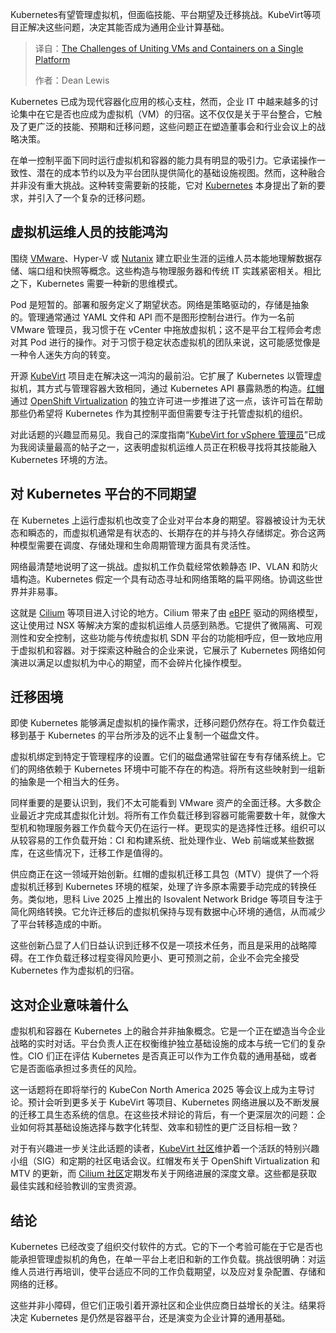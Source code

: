 <!--
title: 虚机容器大融合：单一平台挑战何解？
cover: https://cdn.thenewstack.io/media/2025/10/54707da5-merge.jpg
summary: Kubernetes有望管理虚拟机，但面临技能、平台期望及迁移挑战。KubeVirt等项目正解决这些问题，决定其能否成为通用企业计算基础。
-->

Kubernetes有望管理虚拟机，但面临技能、平台期望及迁移挑战。KubeVirt等项目正解决这些问题，决定其能否成为通用企业计算基础。

> 译自：[The Challenges of Uniting VMs and Containers on a Single Platform](https://thenewstack.io/the-challenges-of-uniting-vms-and-containers-on-a-single-platform/)
> 
> 作者：Dean Lewis

Kubernetes 已成为现代容器化应用的核心支柱，然而，企业 IT 中越来越多的讨论集中在它是否也应成为虚拟机（VM）的归宿。这不仅仅是关于平台整合，它触及了更广泛的技能、预期和迁移问题，这些问题正在塑造董事会和行业会议上的战略决策。

在单一控制平面下同时运行虚拟机和容器的能力具有明显的吸引力。它承诺操作一致性、潜在的成本节约以及为平台团队提供简化的基础设施视图。然而，这种融合并非没有重大挑战。这种转变需要新的技能，它对 [Kubernetes](https://thenewstack.io/kubernetes/) 本身提出了新的要求，并引入了一个复杂的迁移问题。

## 虚拟机运维人员的技能鸿沟

围绕 [VMware](https://tanzu.vmware.com?utm_content=inline+mention)、Hyper-V 或 [Nutanix](https://www.nutanix.com/solutions/cloud-native?utm_medium=redirect&utm_content=inline-mention) 建立职业生涯的运维人员本能地理解数据存储、端口组和快照等概念。这些构造与物理服务器和传统 IT 实践紧密相关。相比之下，Kubernetes 需要一种新的思维模式。

Pod 是短暂的。部署和服务定义了期望状态。网络是策略驱动的，存储是抽象的。管理通常通过 YAML 文件和 API 而不是图形控制台进行。作为一名前 VMware 管理员，我习惯于在 vCenter 中拖放虚拟机；这不是平台工程师会考虑对其 Pod 进行的操作。对于习惯于稳定状态虚拟机的团队来说，这可能感觉像是一种令人迷失方向的转变。

开源 [KubeVirt](https://thenewstack.io/open-source-kubevirt-vm-management-with-kubernetes-is-a-work-in-progress/) 项目走在解决这一鸿沟的最前沿。它扩展了 Kubernetes 以管理虚拟机，其方式与管理容器大致相同，通过 Kubernetes API 暴露熟悉的构造。[红帽](https://www.openshift.com/try?utm_content=inline+mention)通过 [OpenShift Virtualization](https://thenewstack.io/virtualization-and-containers-better-together/) 的独立许可进一步推进了这一点，该许可旨在帮助那些仍希望将 Kubernetes 作为其控制平面但需要专注于托管虚拟机的组织。

对此话题的兴趣显而易见。我自己的深度指南“[KubeVirt for vSphere 管理员](https://veducate.co.uk/kubevirt-for-vsphere-admins-deep-dive-guide/)”已成为我阅读量最高的帖子之一，这表明虚拟机运维人员正在积极寻找将其技能融入 Kubernetes 环境的方法。

## 对 Kubernetes 平台的不同期望

在 Kubernetes 上运行虚拟机也改变了企业对平台本身的期望。容器被设计为无状态和瞬态的，而虚拟机通常是有状态的、长期存在的并与持久存储绑定。弥合这两种模型需要在调度、存储处理和生命周期管理方面具有灵活性。

网络最清楚地说明了这一挑战。虚拟机工作负载经常依赖静态 IP、VLAN 和防火墙构造。Kubernetes 假定一个具有动态寻址和网络策略的扁平网络。协调这些世界并非易事。

这就是 [Cilium](https://thenewstack.io/breaking-the-chains-of-kube-proxy-with-cilium/) 等项目进入讨论的地方。Cilium 带来了由 [eBPF](https://thenewstack.io/what-is-ebpf/) 驱动的网络模型，这让使用过 NSX 等解决方案的虚拟机运维人员感到熟悉。它提供了微隔离、可观测性和安全控制，这些功能与传统虚拟机 SDN 平台的功能相呼应，但一致地应用于虚拟机和容器。对于探索这种融合的企业来说，它展示了 Kubernetes 网络如何演进以满足以虚拟机为中心的期望，而不会碎片化操作模型。

## 迁移困境

即使 Kubernetes 能够满足虚拟机的操作需求，迁移问题仍然存在。将工作负载迁移到基于 Kubernetes 的平台所涉及的远不止复制一个磁盘文件。

虚拟机绑定到特定于管理程序的设置。它们的磁盘通常驻留在专有存储系统上。它们的网络依赖于 Kubernetes 环境中可能不存在的构造。将所有这些映射到一组新的抽象是一个相当大的任务。

同样重要的是要认识到，我们不太可能看到 VMware 资产的全面迁移。大多数企业最近才完成其虚拟化计划。将所有工作负载迁移到容器可能需要数十年，就像大型机和物理服务器工作负载今天仍在运行一样。更现实的是选择性迁移。组织可以从较容易的工作负载开始：CI 和构建系统、批处理作业、Web 前端或某些数据库，在这些情况下，迁移工作是值得的。

供应商正在这一领域开始创新。红帽的虚拟机迁移工具包（MTV）提供了一个将虚拟机迁移到 Kubernetes 环境的框架，处理了许多原本需要手动完成的转换任务。类似地，思科 Live 2025 上推出的 Isovalent Network Bridge 等项目专注于简化网络转换。它允许迁移后的虚拟机保持与现有数据中心环境的通信，从而减少了平台转移造成的中断。

这些创新凸显了人们日益认识到迁移不仅是一项技术任务，而且是采用的战略障碍。在工作负载迁移过程变得风险更小、更可预测之前，企业不会完全接受 Kubernetes 作为虚拟机的归宿。

## 这对企业意味着什么

虚拟机和容器在 Kubernetes 上的融合并非抽象概念。它是一个正在塑造当今企业战略的实时对话。平台负责人正在权衡维护独立基础设施的成本与统一它们的复杂性。CIO 们正在评估 Kubernetes 是否真正可以作为工作负载的通用基础，或者它是否面临承担过多责任的风险。

这一话题将在即将举行的 KubeCon North America 2025 等会议上成为主导讨论。预计会听到更多关于 KubeVirt 等项目、Kubernetes 网络进展以及不断发展的迁移工具生态系统的信息。在这些技术辩论的背后，有一个更深层次的问题：企业如何将其基础设施选择与数字化转型、效率和韧性的更广泛目标相一致？

对于有兴趣进一步关注此话题的读者，[KubeVirt 社区](https://kubevirt.io/community/)维护着一个活跃的特别兴趣小组（SIG）和定期的社区电话会议。红帽发布关于 OpenShift Virtualization 和 MTV 的更新，而 [Cilium 社区](https://cilium.io/get-involved/)定期发布关于网络进展的深度文章。这些都是获取最佳实践和经验教训的宝贵资源。

## 结论

Kubernetes 已经改变了组织交付软件的方式。它的下一个考验可能在于它是否也能承担管理虚拟机的角色，在单一平台上老旧和新的工作负载。挑战很明确：对运维人员进行再培训，使平台适应不同的工作负载期望，以及应对复杂配置、存储和网络的迁移。

这些并非小障碍，但它们正吸引着开源社区和企业供应商日益增长的关注。结果将决定 Kubernetes 是仍然是容器平台，还是演变为企业计算的通用基础。